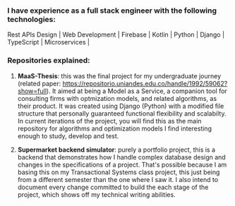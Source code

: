 ### I have experience as a full stack engineer with the following technologies:

Rest APIs Design | Web Development | Firebase | Kotlin | Python | Django | TypeScript | Microservices |

### Repositories explained:

1. **MaaS-Thesis**: this was the final project for my undergraduate journey (related paper: https://repositorio.uniandes.edu.co/handle/1992/59062?show=full). It aimed at being a Model as a Service, a companion tool for consulting firms with optmization models, and related algorithms, as their product. It was created using Django (Python) with a modified file structure that personally guaranteed functional flexibility and scalabilty. In current iterations of the project, you will find this as the main repository for algorithms and optimization models I find interesting enough to study, develop and test.

2. **Supermarket backend simulator**: purely a portfolio project, this is a backend that demonstrates how I handle complex database design and changes in the specifications of a project. That's possible because I am basing this on my Transactional Systems class project, this just being from a different semester than the one where I saw it. I also intend to document every change committed to build the each stage of the project, which shows off my technical writing abilities.
